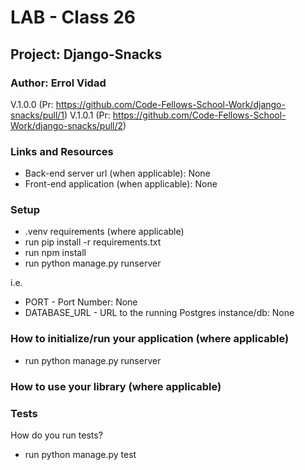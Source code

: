 # LAB - Class 26

## Project: Django-Snacks

### Author: Errol Vidad
V.1.0.0 (Pr: https://github.com/Code-Fellows-School-Work/django-snacks/pull/1)
V.1.0.1 (Pr: https://github.com/Code-Fellows-School-Work/django-snacks/pull/2)

### Links and Resources
- Back-end server url (when applicable): None
- Front-end application (when applicable): None

### Setup
- .venv requirements (where applicable)
- run pip install -r requirements.txt
- run npm install
- run python manage.py runserver

i.e.

- PORT - Port Number: None
- DATABASE_URL - URL to the running Postgres instance/db: None

### How to initialize/run your application (where applicable)

- run python manage.py runserver

### How to use your library (where applicable)
### Tests
How do you run tests?

- run python manage.py test



